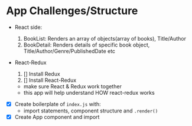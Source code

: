 # App Challenges/Structure
- React side:
  1. BookList: Renders an array of objects(array of books), Title/Author
  2. BookDetail: Renders details of specific book object, Title/Author/Genre/PublishedDate etc

- React-Redux
  1. [] Install Redux
  2. [] Install React-Redux
  - make sure React & Redux work together
  - this app will help understand HOW react-redux works



- [x] Create boilerplate of `index.js` with:
  - import statements, component structure and `.render()`
- [x] Create App component and import

